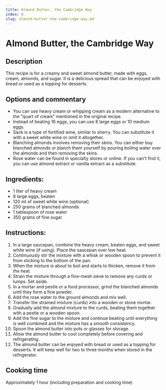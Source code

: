 ```yaml
---
title: Almond Butter, the Cambridge Way
index: 9
slug: almond-butter-the-cambridge-way.md
---
```


# Almond Butter, the Cambridge Way

## Description
This recipe is for a creamy and sweet almond butter, made with eggs, cream, almonds, and sugar. It is a delicious spread that can be enjoyed with bread or used as a topping for desserts.

## Options and commentary
- You can use heavy cream or whipping cream as a modern alternative to the "quart of cream" mentioned in the original recipe.
- Instead of beating 16 eggs, you can use 8 large eggs or 10 medium eggs.
- Sack is a type of fortified wine, similar to sherry. You can substitute it with a sweet white wine or omit it altogether.
- Blanching almonds involves removing their skins. You can either buy blanched almonds or blanch them yourself by pouring boiling water over the almonds and then removing the skins.
- Rose water can be found in specialty stores or online. If you can't find it, you can use almond extract or vanilla extract as a substitute.

## Ingredients:
- 1 liter of heavy cream
- 8 large eggs, beaten
- 120 ml of sweet white wine (optional)
- 250 grams of blanched almonds
- 1 tablespoon of rose water
- 350 grams of fine sugar

## Instructions:
1. In a large saucepan, combine the heavy cream, beaten eggs, and sweet white wine (if using). Place the saucepan over low heat.
2. Continuously stir the mixture with a whisk or wooden spoon to prevent it from sticking to the bottom of the pan.
3. When the mixture is about to boil and starts to thicken, remove it from the heat.
4. Strain the mixture through a fine-mesh sieve to remove any curds or lumps. Set aside.
5. In a mortar and pestle or a food processor, grind the blanched almonds until they form a fine powder.
6. Add the rose water to the ground almonds and mix well.
7. Transfer the strained mixture (curds) into a wooden or stone mortar.
8. Gradually add the almond mixture to the curds, beating them together with a pestle or a wooden spoon.
9. Add the fine sugar to the mixture and continue beating until everything is well combined and the mixture has a smooth consistency.
10. Spoon the almond butter into pots or glasses for storage.
11. Allow the almond butter to cool completely before covering and refrigerating.
12. The almond butter can be enjoyed with bread or used as a topping for desserts. It will keep well for two to three months when stored in the refrigerator.

## Cooking time
Approximately 1 hour (including preparation and cooking time)